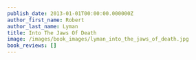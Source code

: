 ```yaml
---
publish_date: 2013-01-01T00:00:00.000000Z
author_first_name: Robert
author_last_name: Lyman
title: Into The Jaws Of Death
image: /images/book_images/lyman_into_the_jaws_of_death.jpg
book_reviews: []
---
```

